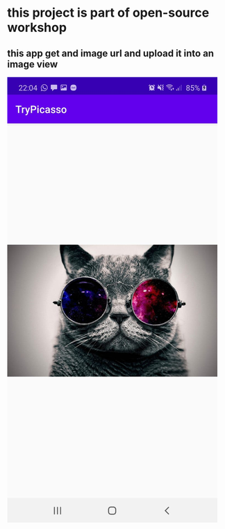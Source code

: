 # this project is part of open-source workshop
## this app get and image url and upload it into an image view
![alt text](screenshot.jpeg)
